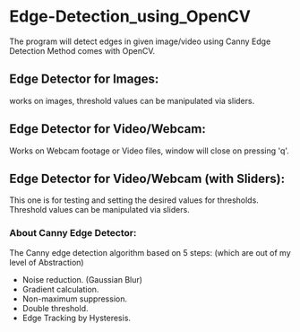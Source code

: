 # Edge-Detection_using_OpenCV

The program will detect edges in given image/video using Canny Edge Detection Method comes with OpenCV.

## Edge Detector for Images:
works on images, threshold values can be manipulated via sliders.

## Edge Detector for Video/Webcam:
Works on Webcam footage or Video files, window will close on pressing 'q'.

## Edge Detector for Video/Webcam (with Sliders):
This one is for testing and setting the desired values for thresholds.
Threshold values can be manipulated via sliders.

### About Canny Edge Detector:
The Canny edge detection algorithm based on 5 steps: (which are out of my level of Abstraction)

* Noise reduction. (Gaussian Blur)
* Gradient calculation.
* Non-maximum suppression.
* Double threshold.
* Edge Tracking by Hysteresis.
